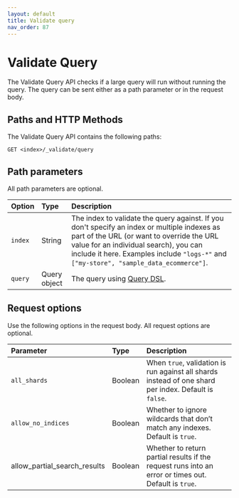 ```yaml
---
layout: default
title: Validate query
nav_order: 87
---
```


# Validate Query

The Validate Query API checks if a large query will run without running the query. The query can be sent either as a path parameter or in the request body.

## Paths and HTTP Methods

The Validate Query API contains the following paths:

```
GET <index>/_validate/query
```

## Path parameters

All path parameters are optional.

Option | Type | Description
:--- | :--- | :---
`index` | String | The index to validate the query against. If you don't specify an index or multiple indexes as part of the URL (or want to override the URL value for an individual search), you can include it here. Examples include `"logs-*"` and `["my-store", "sample_data_ecommerce"]`.
`query` | Query object | The query using [Query DSL]({{site.url}}{{site.baseurl}}/query-dsl/).

## Request options

Use the following options in the request body. All request options are optional.

Parameter | Type | Description
:--- | :--- | :---
`all_shards` | Boolean | When `true`, validation is run against all shards instead of one shard per index. Default is `false`.
`allow_no_indices` | Boolean | Whether to ignore wildcards that don’t match any indexes. Default is `true`.
allow_partial_search_results | Boolean | Whether to return partial results if the request runs into an error or times out. Default is `true`.



